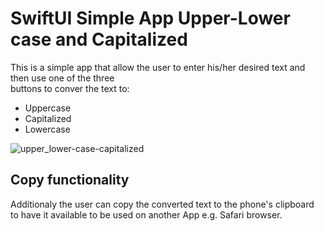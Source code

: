 # SwiftUI Simple App Upper-Lower case and Capitalized
This is a simple app that allow the user to enter his/her desired text and then use one of the three<br>
buttons to conver the text to:
* Uppercase
* Capitalized
* Lowercase
  
![upper_lower-case-capitalized](https://github.com/danielurra/swiftui-Simple-App-upper-lower-case-capitalized/assets/51704179/4a3f8404-2ebc-4bec-bc07-00d4632f380c)<br>
## Copy functionality
Additionaly the user can copy the converted text to the phone's clipboard<br>
to have it available to be used on another App e.g. Safari browser.<br>

